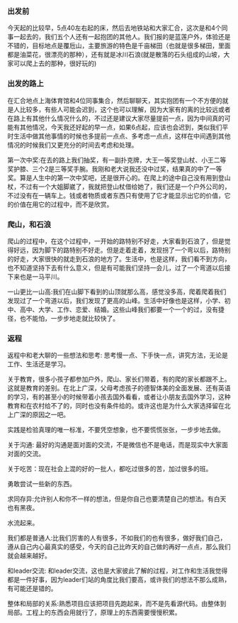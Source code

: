 ### 出发前
今天起的比较早，5点40左右起的床，然后去地铁站和大家汇合，这次是和4个同事一起去的，我们五个人还有一起抱团的其他人。我们报的是蓝莲户外，体验还是不错的，目标地点是覆卮山，主要旅游的特色是千亩梯田（也就是很多梯田，里面都是油菜花，很漂亮的那种），还有就是冰川石浪(就是散落的石头组成的山坡，大家可以爬上去的那种，很好玩的)
### 出发的路上
在汇合地点上海体育馆和4位同事集合，然后聊聊天，其实抱团有一个不方便的就是人比较多，有些人可能会迟到，这个也可以理解，因为大家有的离的比较远或者在路上有其他什么情况什么的，不过还是建议大家尽量提前一点，因为中间真的可能有其他情况，今天我还好起的早一点，如果6点起，应该也会迟到，类似我们平时生活中做其他事情的时候也多提前一点点、多考虑一点点，这样在中间遇到其他情况的时候我们又更充分的时间去考虑和处理。

第一次中奖:在去的路上我们抽奖，有一副扑克牌，大王一等奖登山杖、小王二等奖护膝、三个2是三等奖手腕。我刚和老大说我还没中过奖，结果真的中了一等奖。算是人生中的第一次中奖吧，还是很开心的。在爬上的途中自己没有用到登山杖，不过有一个大姐脚崴了，我就把登山杖借给她了，我们还是一个户外公司的，不过没有在一辆车上。钱或者物质或者东西只有使用了它才能显示出它的价值，它的价值在用它的过程中，而不是欣赏。



### 爬山，和石浪
爬山的过程中，在这个过程中，一开始的路特别不好走，大家看到石浪了，但是觉得好远，因为脚下的路特别不好走。但是走着走着，发现拐了一个弯以后，路特别的好走，大家很快的就走到石浪的地方了。生活中，也是这样，我们看不到方向，也不知道坚持下去有什么意义，但是有可能我们坚持一会儿，过了一个弯道以后接下来也是一马平川。

一山更比一山高:我们在山脚下看到的山顶就那么高，感觉没多高，爬着爬着我们发现过了一个弯道以后，我们发现了更高的山峰。生活中好像也是这样，小学、初中、高中、大学、工作、恋爱、结婚。这些山峰我们都要一个一个的过，没有捷径，也不能怕，一步步地走就比较快了。

### 返程

返程中和老大聊的一些想法和思考:
思考慢一点、下手快一点，讲究方法，无论是工作、生活还是学习。

关于教育，很多小孩子都参加户外，爬山、家长们带着，有的爬的家长都跟不上。这就是教育的差别。在北上广深，父母考虑孩子的德智体美的全面发展、还有英语的学习，有的甚至小的时候带着小孩去国外看看，或者让小朋友去国外学习，这种教育和在农村给不了的，同时也没有条件给的。或许这也是为什么大家选择留在北上广深的原因之一吧。

实践是检验真理的唯一标准，不要凭空想象，也不要慌慌张张，一步步地去做。

关于沟通: 最好的沟通是面对面的交流，不是微信也不是电话，而是现实中大家面对面的交流。

关于吃苦：现在社会上混的好的一批人，都吃过很多的苦，加过很多的班。

勇敢尝试一些新的东西。

求同存异:允许别人和你不一样的想法，但是你自己也要清楚自己的想法。有白天也有黑夜。

水流起来。

我们都是普通人:比我们厉害的人有很多，不如我们的也有很多，做好我们自己，遵从自己内心最真实的感受，今天的自己比昨天的自己做的再好一点点，那么我们就会越来越好。

和leader交流: 和leader交流，这也是大家彼此了解的过程，对工作和生活我觉得都是一件好事，因为leader们站的角度比我们要高，或许我们的想法不那么成熟，有可能还是错的。

整体和局部的关系:熟悉项目应该把项目先跑起来，而不是先看源代码。由整体到局部。工程上的东西会用就行了，原理上的东西需要慢慢积累。